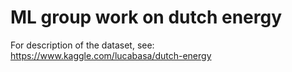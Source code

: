 #  ML group work on dutch energy

For description of the dataset, see: https://www.kaggle.com/lucabasa/dutch-energy

